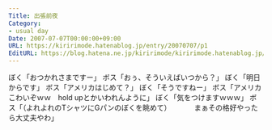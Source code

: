 ```yaml
---
Title: 出張前夜
Category:
- usual day
Date: 2007-07-07T00:00:00+09:00
URL: https://kiririmode.hatenablog.jp/entry/20070707/p1
EditURL: https://blog.hatena.ne.jp/kiririmode/kiririmode.hatenablog.jp/atom/entry/8454420450078217133
---
```



ぼく「おつかれさまですー」
ボス「おぅ、そういえばいつから？」
ぼく「明日からです」
ボス「アメリカはじめて？」
ぼく「そうですねー」
ボス「アメリカこわいぞｗｗ　hold upとかいわれんように」
ぼく「気をつけますｗｗｗ」
ボス「（よれよれのTシャツにGパンのぼくを眺めて）
　　　まぁその格好やったら大丈夫やわ」
